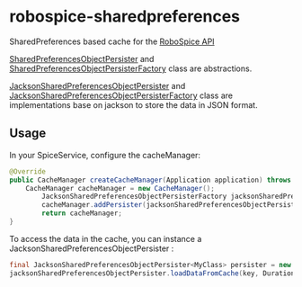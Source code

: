 robospice-sharedpreferences
============================

SharedPreferences based cache for the [RoboSpice API](https://github.com/octo-online/robospice)


[SharedPreferencesObjectPersister](https://github.com/Kojir0/robospice-sharedpereferences/blob/master/src/main/java/com/byob/android/robospice/persistance/SharedPreferencesObjectPersister.java) and [SharedPreferencesObjectPersisterFactory](https://github.com/Kojir0/robospice-sharedpereferences/blob/master/src/main/java/com/byob/android/robospice/persistance/SharedPreferencesObjectPersisterFactory.java) class are abstractions.

[JacksonSharedPreferencesObjectPersister](https://github.com/Kojir0/robospice-sharedpereferences/blob/master/src/main/java/com/byob/android/robospice/persistance/json/jackson/JacksonSharedPreferencesObjectPersister.java) and [JacksonSharedPreferencesObjectPersisterFactory](https://github.com/Kojir0/robospice-sharedpereferences/blob/master/src/main/java/com/byob/android/robospice/persistance/json/jackson/JacksonSharedPreferencesObjectPersisterFactory.java) class are implementations base on jackson to store the data in JSON format.

Usage
-----

In your SpiceService, configure the cacheManager:

```java
@Override
public CacheManager createCacheManager(Application application) throws CacheCreationException {
  	CacheManager cacheManager = new CacheManager();
		JacksonSharedPreferencesObjectPersisterFactory jacksonSharedPreferencesObjectPersisterFactory = new JacksonSharedPreferencesObjectPersisterFactory(APP_PREFIX, application);
		cacheManager.addPersister(jacksonSharedPreferencesObjectPersisterFactory);
		return cacheManager;
}
```

To access the data in the cache, you can instance a JacksonSharedPreferencesObjectPersister :

```java
final JacksonSharedPreferencesObjectPersister<MyClass> persister = new JacksonSharedPreferencesObjectPersister<MyClass>(APP_PREFIX, getApplication(), MyClass.class);
jacksonSharedPreferencesObjectPersister.loadDataFromCache(key, DurationInMillis.ALWAYS_RETURNED);

```
